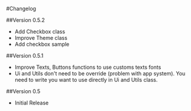 #Changelog

##Version 0.5.2
* Add Checkbox class
* Improve Theme class
* Add checkbox sample

##Version 0.5.1

* Improve Texts, Buttons functions to use customs texts fonts
* Ui and Utils don't need to be override (problem with app system). You need to write you want to use directly in Ui and Utils class.

##Version  0.5

* Initial Release